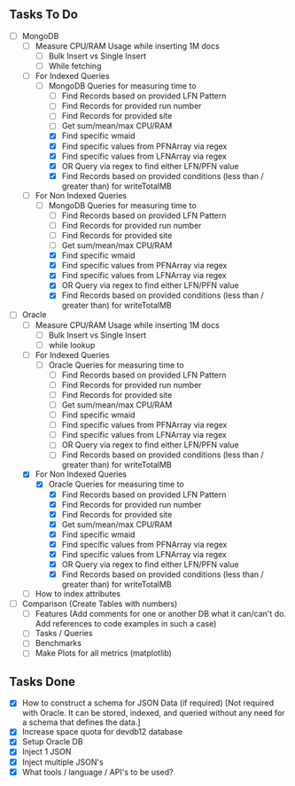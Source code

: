 ## Tasks To Do

- [ ] MongoDB
  - [ ] Measure CPU/RAM Usage while inserting 1M docs
    - [ ] Bulk Insert vs Single Insert
    - [ ] While fetching
  - [ ] For Indexed Queries
    - [ ] MongoDB Queries for measuring time to
      - [ ] Find Records based on provided LFN Pattern
      - [ ] Find Records for provided run number
      - [ ] Find Records for provided site
      - [ ] Get sum/mean/max CPU/RAM
      - [x] Find specific wmaid 
      - [x] Find specific values from PFNArray via regex
      - [x] Find specific values from LFNArray via regex
      - [x] OR Query via regex to find either LFN/PFN value
      - [x] Find Records based on provided conditions (less than / greater than) for writeTotalMB 
  - [ ] For Non Indexed Queries
    - [ ] MongoDB Queries for measuring time to
      - [ ] Find Records based on provided LFN Pattern
      - [ ] Find Records for provided run number
      - [ ] Find Records for provided site
      - [ ] Get sum/mean/max CPU/RAM
      - [x] Find specific wmaid 
      - [x] Find specific values from PFNArray via regex
      - [x] Find specific values from LFNArray via regex
      - [x] OR Query via regex to find either LFN/PFN value
      - [x] Find Records based on provided conditions (less than / greater than) for writeTotalMB 

- [ ] Oracle
  - [ ] Measure CPU/RAM Usage while inserting 1M docs
    - [ ] Bulk Insert vs Single Insert
    - [ ] while lookup
  - [ ] For Indexed Queries
    - [ ] Oracle Queries for measuring time to
      - [ ] Find Records based on provided LFN Pattern
      - [ ] Find Records for provided run number
      - [ ] Find Records for provided site
      - [ ] Get sum/mean/max CPU/RAM
      - [ ] Find specific wmaid 
      - [ ] Find specific values from PFNArray via regex
      - [ ] Find specific values from LFNArray via regex
      - [ ] OR Query via regex to find either LFN/PFN value
      - [ ] Find Records based on provided conditions (less than / greater than) for writeTotalMB 
  - [x] For Non Indexed Queries
    - [x] Oracle Queries for measuring time to
      - [x] Find Records based on provided LFN Pattern
      - [x] Find Records for provided run number
      - [x] Find Records for provided site
      - [x] Get sum/mean/max CPU/RAM
      - [x] Find specific wmaid 
      - [x] Find specific values from PFNArray via regex
      - [x] Find specific values from LFNArray via regex
      - [x] OR Query via regex to find either LFN/PFN value
      - [x] Find Records based on provided conditions (less than / greater than) for writeTotalMB 
  - [ ] How to index attributes

- [ ] Comparison (Create Tables with numbers)
  - [ ] Features (Add comments for one or another DB what it can/can't do. Add references to code examples in such a case)
  - [ ] Tasks / Queries 
  - [ ] Benchmarks
  - [ ] Make Plots for all metrics (matplotlib)

## Tasks Done

- [x] How to construct a schema for JSON Data (if required) [Not required with Oracle. It can be stored, indexed, and queried without any need for a schema that defines the data.]
- [x] Increase space quota for devdb12 database
- [x] Setup Oracle DB
- [x] Inject 1 JSON
- [x] Inject multiple JSON's
- [x] What tools / language / API's to be used?
